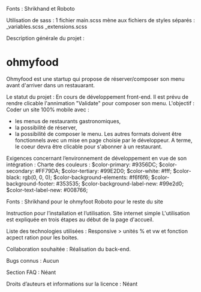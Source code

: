 Fonts : Shrikhand et Roboto

Utilisation de sass :
1 fichier main.scss mène aux fichiers de styles séparés :
_variables.scss
_extensions.scss


Description générale du projet :
# ohmyfood
Ohmyfood est une startup qui propose de réserver/composer son menu avant d'arriver dans un restauarant.

Le statut du projet :
En cours de développement front-end.
Il est prévu de rendre clicable l'annimation "Validate" pour composer son menu.
L'objectif :  Coder un site 100% mobile avec :
- les menus de restaurants gastronomiques,
- la possibilité de réserver,
- la possibilité de composer le menu.
Les autres formats doivent être fonctionnels avec un mise en page choisie par le développeur.
A terme, le coeur devra être clicable pour s'abonner à un restaurant.

Exigences concernant l’environnement de développement en vue de son intégration :
Charte des couleurs :
$color-primary: #9356DC;
$color-secondary: #FF79DA;
$color-tertiary: #99E2D0;
$color-white: #fff;
$color-black: rgb(0, 0, 0);
$color-background-elements: #f6f6f6;
$color-background-footer: #353535;
$color-background-label-new: #99e2d0;
$color-text-label-new: #008766;

Fonts : 
Shrikhand pour le ohmyfoot
Roboto pour le reste du site

Instruction pour l’installation et l’utilisation.
Site internet simple
L'utilisation est expliquée en trois étapes au début de la page d'accueil.

Liste des technologies utilisées :
Responsive > unités % et vw et fonction acpect ration pour les boites.

Collaboration souhaitée :
Réalisation du back-end.

Bugs connus :
Aucun

Section FAQ :
Néant

Droits d’auteurs et informations sur la licence :
Néant